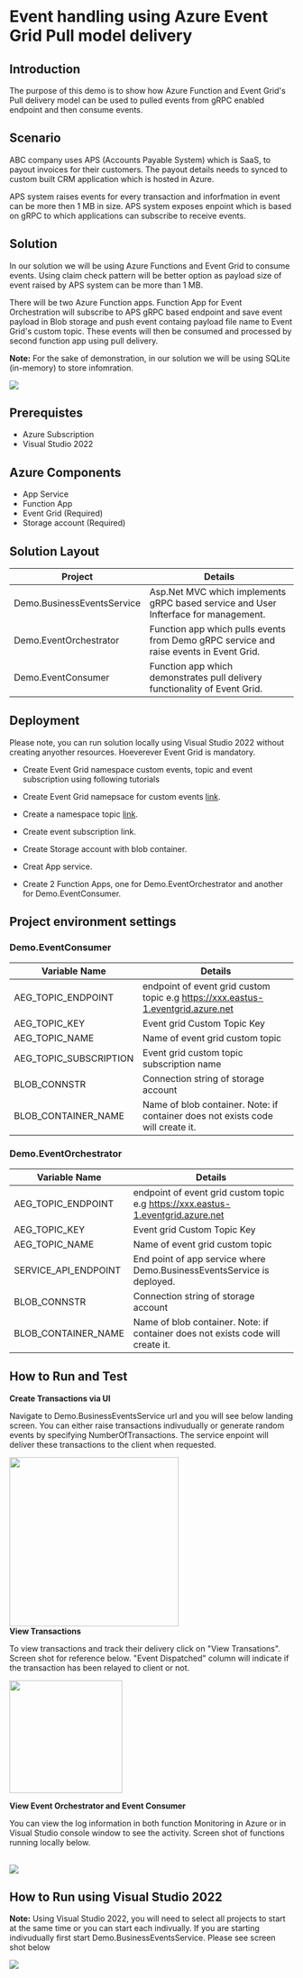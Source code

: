 # Event handling using Azure Event Grid Pull model delivery
## Introduction  
<p>The purpose of this demo is to show how Azure Function and Event Grid's Pull delivery model can be used to pulled events from gRPC enabled endpoint and then consume events.</p>
  
## Scenario  
<p>ABC company uses APS (Accounts Payable System) which is SaaS, to payout invoices for their customers. The payout details needs to synced to custom built CRM application which is hosted in Azure.</p>
<p>APS system raises events for every transaction and inforfmation in event can be more then 1 MB in size. APS system exposes enpoint which is based on gRPC to which applications can subscribe to receive events.</p>

## Solution  
<p>In our solution we will be using Azure Functions and Event Grid to consume events. Using claim check pattern will be better option as payload size of event raised by APS system can be more than 1 MB.</p>
<p>There will be two Azure Function apps. Function App for Event Orchestration will subscribe to APS gRPC based endpoint and save event payload in Blob storage and push event containg payload file name to Event Grid's custom topic. These events will then be consumed and processed by second function app using pull delivery.</p>

<p><b>Note:</b> For the sake of demonstration, in our solution we will be using SQLite (in-memory) to store infomration.</p>
<img src="./images/Architecture.jpg"/>

## Prerequistes
* Azure Subscription
* Visual Studio 2022
## Azure Components
* App Service
* Function App
* Event Grid (Required)
* Storage account  (Required)

## Solution Layout
|Project|Details|
|-----|-----|
|Demo.BusinessEventsService|Asp.Net MVC which implements gRPC based service and User Infterface for management.|
|Demo.EventOrchestrator|Function app which pulls events from Demo gRPC service and raise events in Event Grid.|
|Demo.EventConsumer|Function app which demonstrates pull delivery functionality of Event Grid.|  
## Deployment  
<p>Please note, you can run solution locally using Visual Studio 2022 without creating anyother resources. Hoeverever Event Grid is mandatory.</p>  

- Create Event Grid namespace custom events, topic and event subscription using following tutorials  
- Create Event Grid namepsace for custom events <a href="https://learn.microsoft.com/en-us/azure/event-grid/event-grid-dotnet-get-started-pull-delivery#create-a-namespace-in-the-azure-portal">link</a>.

- Create a namespace topic <a href="https://learn.microsoft.com/en-us/azure/event-grid/event-grid-dotnet-get-started-pull-delivery#create-a-namespace-topic">link</a>.
- Create event subscription <a link="https://learn.microsoft.com/en-us/azure/event-grid/event-grid-dotnet-get-started-pull-delivery#create-an-event-subscription">link</a>.
- Create Storage account with blob container.
- Creat App service.
- Create 2 Function Apps, one for Demo.EventOrchestrator and another for Demo.EventConsumer.  

## Project environment settings  
### Demo.EventConsumer  
|Variable Name|Details|
|-----|-----|
|AEG_TOPIC_ENDPOINT|endpoint of event grid custom topic e.g https://xxx.eastus-1.eventgrid.azure.net|
|AEG_TOPIC_KEY|Event grid Custom Topic Key|
|AEG_TOPIC_NAME|Name of event grid custom topic|
|AEG_TOPIC_SUBSCRIPTION|Event grid custom topic subscription name|
|BLOB_CONNSTR|Connection string of storage account|
|BLOB_CONTAINER_NAME|Name of blob container. Note: if container does not exists code will create it.|
### Demo.EventOrchestrator  
|Variable Name|Details|
|-----|-----|
|AEG_TOPIC_ENDPOINT|endpoint of event grid custom topic e.g https://xxx.eastus-1.eventgrid.azure.net|
|AEG_TOPIC_KEY|Event grid Custom Topic Key|
|AEG_TOPIC_NAME|Name of event grid custom topic|
|SERVICE_API_ENDPOINT|End point of app service where Demo.BusinessEventsService is deployed.|
|BLOB_CONNSTR|Connection string of storage account|
|BLOB_CONTAINER_NAME|Name of blob container. Note: if container does not exists code will create it.|  

## How to Run and Test
<b>Create Transactions via UI</b>
<p>Navigate to Demo.BusinessEventsService url and you will see below landing screen. You can either raise transactions indivudually or generate random events by specifying NumberOfTransactions. The service enpoint will deliver these transactions to the client when requested.</p>
<img src="./images/Screen1.jpg" height="300px"/><br/>
<b>View Transactions</b>
<p>To view transactions and track their delivery click on "View Transations". Screen shot for reference below. "Event Dispatched" column will indicate if the transaction has been relayed to client or not.</p>
<img src="./images/Screen2.jpg" height="200px"/><br/>

<b>View Event Orchestrator and Event Consumer</b>
<p>You can view the log information in both function Monitoring in Azure or in Visual Studio console window to see the activity. Screen shot of functions running locally below.</p><br/>
<img src="./images/ScreenRunning.jpg" /><br/>

## How to Run using Visual Studio 2022
<p><b>Note:</b> Using Visual Studio 2022, you will need to select all projects to start at the same time or you can start each indivually. If you are starting indivudually first start Demo.BusinessEventsService. Please see screen shot below </p>
<img src="./images/VSMultiProject.jpg" /><br/>
